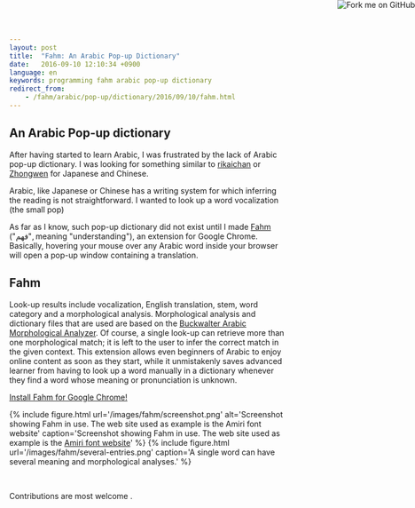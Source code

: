 ```yaml
---
layout: post
title:  "Fahm: An Arabic Pop-up Dictionary"
date:   2016-09-10 12:10:34 +0900
language: en
keywords: programming fahm arabic pop-up dictionary
redirect_from:
    - /fahm/arabic/pop-up/dictionary/2016/09/10/fahm.html
---
```


## An Arabic Pop-up dictionary

After having started to learn Arabic, I was frustrated by the lack of Arabic pop-up
dictionary. I was looking for something similar to [rikaichan](https://addons.mozilla.org/en-US/firefox/addon/rikaichan/)
or [Zhongwen](https://chrome.google.com/webstore/detail/zhongwen-chinese-english/kkmlkkjojmombglmlpbpapmhcaljjkde?hl=en)
for Japanese and Chinese.

Arabic, like Japanese or Chinese has a writing system for which inferring the reading
is not straightforward. I wanted to look up a word vocalization (the small pop)

As far as I know, such pop-up dictionary did not exist until I made
[Fahm](https://chrome.google.com/webstore/detail/fahm-arabic-pop-up-dictio/nmndkfhbopdpiocgcfkmppalkfjjgehe) ("فهم", meaning "understanding"), an extension for Google Chrome.
Basically, hovering your mouse over any Arabic word inside your browser will open a pop-up window containing a translation.

## Fahm


Look-up results include vocalization, English translation, stem, word category and a morphological
analysis. Morphological analysis and dictionary files that are used are
based on the [Buckwalter Arabic Morphological Analyzer](http://www.qamus.org/morphology.htm). Of course,
a single look-up can retrieve more than one morphological match; it
is left to the user to infer the correct match in the given context. This
extension allows even beginners of Arabic to enjoy online content
as soon as they start, while it unmistakenly saves advanced learner
from having to look up a word manually in a dictionary whenever
they find a word whose meaning or pronunciation is unknown.

<a href="https://chrome.google.com/webstore/detail/fahm-arabic-pop-up-dictio/nmndkfhbopdpiocgcfkmppalkfjjgehe" class="btn btn-lg btn-success">Install Fahm for Google Chrome!</a>

{% include figure.html
    url='/images/fahm/screenshot.png'
    alt='Screenshot showing Fahm in use. The web site used as example is the Amiri font website'
    caption='Screenshot showing Fahm in use. The web site used as example is the <a href="">Amiri font website</a>'
%}
{% include figure.html
    url='/images/fahm/several-entries.png'
    caption='A single word can have several meaning and morphological analyses.'
%}

<br>

Contributions are most welcome <i class="fa fa-smile-o" aria-hidden="true"></i>.


<a href="https://github.com/malikolivier/fahm"><img style="position: absolute; top: 0; right: 0; border: 0;" src="https://camo.githubusercontent.com/e7bbb0521b397edbd5fe43e7f760759336b5e05f/68747470733a2f2f73332e616d617a6f6e6177732e636f6d2f6769746875622f726962626f6e732f666f726b6d655f72696768745f677265656e5f3030373230302e706e67" alt="Fork me on GitHub" data-canonical-src="https://s3.amazonaws.com/github/ribbons/forkme_right_green_007200.png"></a>
